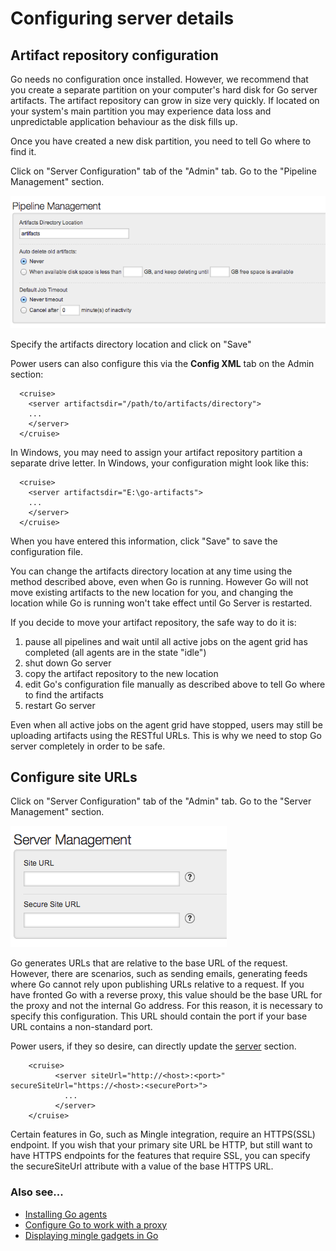 # Configuring server details

## Artifact repository configuration

Go needs no configuration once installed. However, we recommend that you create a separate partition on your computer's hard disk for Go server artifacts. The artifact repository can grow in size very quickly. If located on your system's main partition you may experience data loss and unpredictable application behaviour as the disk fills up.

Once you have created a new disk partition, you need to tell Go where to find it.

Click on "Server Configuration" tab of the "Admin" tab. Go to the "Pipeline Management" section.

![Specify artifact location](../resources/images/artifact_location.png)

Specify the artifacts directory location and click on "Save"

Power users can also configure this via the **Config XML** tab on the
Admin section:

``` {.code}
  <cruise>
    <server artifactsdir="/path/to/artifacts/directory">
    ...
    </server>
  </cruise>
```

In Windows, you may need to assign your artifact repository partition a separate drive letter. In Windows, your configuration might look like this:

``` {.code}
  <cruise>
    <server artifactsdir="E:\go-artifacts">
    ...
    </server>
  </cruise>
```

When you have entered this information, click "Save" to save the configuration file.

You can change the artifacts directory location at any time using the method described above, even when Go is running. However Go will not move existing artifacts to the new location for you, and changing the location while Go is running won't take effect until Go Server is restarted.

If you decide to move your artifact repository, the safe way to do it is:

1.  pause all pipelines and wait until all active jobs on the agent grid has completed (all agents are in the state "idle")
2.  shut down Go server
3.  copy the artifact repository to the new location
4.  edit Go's configuration file manually as described above to tell Go where to find the artifacts
5.  restart Go server

Even when all active jobs on the agent grid have stopped, users may still be uploading artifacts using the RESTful URLs. This is why we need to stop Go server completely in order to be safe.

## Configure site URLs

Click on "Server Configuration" tab of the "Admin" tab. Go to the "Server Management" section.

![Specify site url](../resources/images/site_url.png)

Go generates URLs that are relative to the base URL of the request. However, there are scenarios, such as sending emails, generating feeds where Go cannot rely upon publishing URLs relative to a request. If you have fronted Go with a reverse proxy, this value should be the base URL for the proxy and not the internal Go address. For this reason, it is necessary to specify this configuration. This URL should contain the port if your base URL contains a non-standard port.

Power users, if they so desire, can directly update the [server](../configuration/configuration_reference.md#server) section.

``` {.code}
    <cruise>
          <server siteUrl="http://<host>:<port>" secureSiteUrl="https://<host>:<securePort>">
            ...
          </server>
    </cruise>
```

Certain features in Go, such as Mingle integration, require an HTTPS(SSL) endpoint. If you wish that your primary site URL be HTTP, but still want to have HTTPS endpoints for the features that require SSL, you can specify the secureSiteUrl attribute with a value of the base HTTPS URL.

### Also see...

-   [Installing Go agents](../installation/installing_go_agent.md)
-   [Configure Go to work with a proxy](../installation/configure_proxy.md)
-   [Displaying mingle gadgets in Go](../integration/mingle_in_go.md)